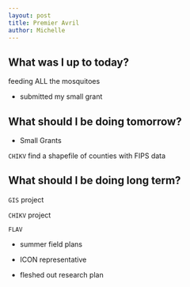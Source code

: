 ```yaml
---
layout: post
title: Premier Avril
author: Michelle
---
```


## What was I up to today?

feeding ALL the mosquitoes

* submitted my small grant

## What should I be doing tomorrow?

* Small Grants

`CHIKV` find a shapefile of counties with FIPS data

## What should I be doing long term?

`GIS` project 

`CHIKV` project

`FLAV`

* summer field plans

* ICON representative

* fleshed out research plan

<i class="fa fa-code" style="color:pink"> </i>





